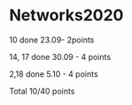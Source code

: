 # Networks2020
10 done 23.09- 2points

14, 17 done 30.09 - 4 points

2,18 done 5.10 - 4 points

Total 10/40 points
